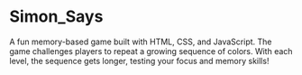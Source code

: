 # Simon_Says
A fun memory-based game built with HTML, CSS, and JavaScript. The game challenges players to repeat a growing sequence of colors. With each level, the sequence gets longer, testing your focus and memory skills!
